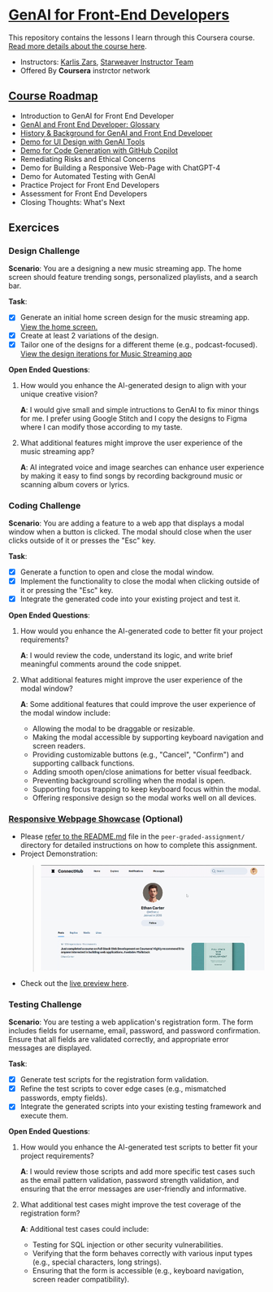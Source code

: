 # [GenAI for Front-End Developers](https://www.coursera.org/learn/genai-for-front-end-developers)

This repository contains the lessons I learn through this Coursera course. [Read more details about the course here](https://www.coursera.org/learn/genai-for-front-end-developers).

* Instructors: [Karlis Zars](https://www.coursera.org/instructor/~149442492), [Starweaver Instructor Team](https://www.coursera.org/instructor/~141793623)
* Offered By **Coursera** instrctor network

## [Course Roadmap](./docs/course-roadmap.pdf)

* Introduction to GenAI for Front End Developer
* [GenAI and Front End Developer: Glossary](./Glossary.md)
* [History & Background for GenAI and Front End Developer](./GenAI_history.md)
* [Demo for UI Design with GenAI Tools](./designs/README.md)
* [Demo for Code Generation with GitHub Copilot](./codes/README.md)
* Remediating Risks and Ethical Concerns
* Demo for Building a Responsive Web-Page with ChatGPT-4
* Demo for Automated Testing with GenAI
* Practice Project for Front End Developers
* Assessment for Front End Developers
* Closing Thoughts: What's Next

## Exercices

### Design Challenge

**Scenario**: You are a designing a new music streaming app. The home screen should feature trending songs, personalized playlists, and a search bar.

**Task**:

* [x] Generate an initial home screen design for the music streaming app.
[View the home screen.](./designs/music-streaming-app/README.md#initial-design)
* [x] Create at least 2 variations of the design.
* [x] Tailor one of the designs for a different theme (e.g., podcast-focused).
[View the design iterations for Music Streaming app](./designs/music-streaming-app/README.md)

**Open Ended Questions**:

1. How would you enhance the AI-generated design to align with your unique creative vision?

    **A**: I would give small and simple intructions to GenAI to fix minor things for me. I prefer using Google Stitch and I copy the designs to Figma where I can modify those according to my taste.

2. What additional features might improve the user experience of the music streaming app?

    **A**: AI integrated voice and image searches can enhance user experience by making it easy to find songs by recording background music or scanning album covers or lyrics.

### Coding Challenge

**Scenario**: You are adding a feature to a web app that displays a modal window when a button is clicked. The modal should close when the user clicks outside of it or presses the "Esc" key.

**Task**:

* [x] Generate a function to open and close the modal window.
* [x] Implement the functionality to close the modal when clicking outside of it or pressing the "Esc" key.
* [x] Integrate the generated code into your existing project and test it.

**Open Ended Questions**:

1. How would you enhance the AI-generated code to better fit your project requirements?

    **A**: I would review the code, understand its logic, and write brief meaningful comments around the code snippet.

2. What additional features might improve the user experience of the modal window?

    **A**: Some additional features that could improve the user experience of the modal window include:
    * Allowing the modal to be draggable or resizable.
    * Making the modal accessible by supporting keyboard navigation and screen readers.
    * Providing customizable buttons (e.g., "Cancel", "Confirm") and supporting callback functions.
    * Adding smooth open/close animations for better visual feedback.
    * Preventing background scrolling when the modal is open.
    * Supporting focus trapping to keep keyboard focus within the modal.
    * Offering responsive design so the modal works well on all devices.

### [Responsive Webpage Showcase](./peer-graded-assignment/README.md) (Optional)

* Please [refer to the README.md](./peer-graded-assignment/README.md) file in the `peer-graded-assignment/` directory for detailed instructions on how to complete this assignment.
* Project Demonstration:
  > ![Project Demonstration](./peer-graded-assignment/demo/interactivity-demo.gif)
* Check out the [live preview here](https://shaizcodes.github.io/GenAI-for-Front-End-Developers/peer-graded-assignment/project/).

### Testing Challenge

**Scenario**: You are testing a web application's registration form. The form includes fields for username, email, password, and password confirmation. Ensure that all fields are validated correctly, and appropriate error messages are displayed.

**Task**:

* [x] Generate test scripts for the registration form validation.
* [x] Refine the test scripts to cover edge cases (e.g., mismatched passwords, empty fields).
* [x] Integrate the generated scripts into your existing testing framework and execute them.

**Open Ended Questions**:

1. How would you enhance the AI-generated test scripts to better fit your project requirements?

    **A**: I would review those scripts and add more specific test cases such as the email pattern validation, password strength validation, and ensuring that the error messages are user-friendly and informative.

2. What additional test cases might improve the test coverage of the registration form?

    **A**: Additional test cases could include:
    * Testing for SQL injection or other security vulnerabilities.
    * Verifying that the form behaves correctly with various input types (e.g., special characters, long strings).
    * Ensuring that the form is accessible (e.g., keyboard navigation, screen reader compatibility).

